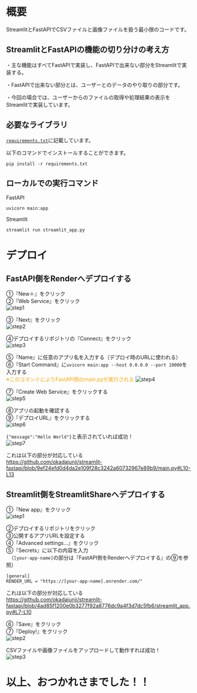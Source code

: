 # 概要
StreamlitとFastAPIでCSVファイルと画像ファイルを扱う最小限のコードです。

## StreamlitとFastAPIの機能の切り分けの考え方
・主な機能はすべてFastAPIで実装し、FastAPIで出来ない部分をStreamlitで実装する。

・FastAPIで出来ない部分とは、ユーザーとのデータのやり取りの部分です。

・今回の場合では、ユーザーからのファイルの取得や処理結果の表示をStreamlitで実装しています。

## 必要なライブラリ
<a href="https://github.com/okadajunji/streamlit-fastapi/blob/main/requirements.txt">`requirements.txt`</a>に記載しています。

以下のコマンドでインストールすることができます。

```
pip install -r requirements.txt
```

## ローカルでの実行コマンド
FastAPI
```
uvicorn main:app
```

Streamlit
```
streamlit run streamlit_app.py
```

# デプロイ

## FastAPI側をRenderへデプロイする

①『New＋』をクリック<br>
②『Web Service』をクリック<br>
![step1](images/render_01.png)

③『Next』をクリック<br>
![step2](images/render_02.png)

④デプロイするリポジトリの『Connect』をクリック<br>
![step3](images/render_03.png)

⑤『Name』に任意のアプリ名を入力する（デプロイ時のURLに使われる）<br>
⑥『Start Command』に`uvicorn main:app --host 0.0.0.0 --port 10000`を入力する<br>
<a style="color:orange;">※このコマンドによりFastAPI側のmain.pyが実行される</a>
![step4](images/render_04.png)

⑦『Create Web Service』をクリックする<br>
![step5](images/render_05.png)

⑧アプリの起動を確認する<br>
⑨『デプロイURL』をクリックする<br>
![step6](images/render_06.png)

`{"message":"Hello World"}`と表示されていれば成功！<br>
![step7](images/render_07.png)

これは以下の部分が対応している<br>
https://github.com/okadajunji/streamlit-fastapi/blob/9ef24efd0d4da2e109f28c3242a60732967e89b9/main.py#L10-L13

## Streamlit側をStreamlitShareへデプロイする

①『New app』をクリック<br>
![step1](images/streamlitshare_01.png)

②デプロイするリポジトリをクリック<br>
③公開するアプリURLを設定する<br>
④『Advanced settings...』をクリック<br>
⑤『Secrets』に以下の内容を入力<br>
　（`[your-app-name]`の部分は『FastAPI側をRenderへデプロイする』の⑨を参照）
```
[general]
RENDER_URL = "https://[your-app-name].onrender.com/"
```

これは以下の部分が対応している<br>
https://github.com/okadajunji/streamlit-fastapi/blob/4ad85f1200e0b3277f92a8776dc9a4f3d7dc5fb6/streamlit_app.py#L7-L10

⑥『Save』をクリック<br>
⑦『Deploy!』をクリック<br>
![step2](images/streamlitshare_02.png)

CSVファイルや画像ファイルをアップロードして動作すれば成功！<br>
![step3](images/streamlitshare_03.png)

# 以上、おつかれさまでした！！